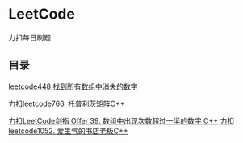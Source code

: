 # LeetCode
力扣每日刷题
## 目录
[leetcode448 找到所有数组中消失的数字](https://editor.csdn.net/md/?articleId=113831311)


[力扣leetcode766. 托普利茨矩阵C++](https://editor.csdn.net/md/?articleId=113947153)

[力扣LeetCode剑指 Offer 39. 数组中出现次数超过一半的数字 C++](https://editor.csdn.net/md/?articleId=113951407)
[力扣leetcode1052. 爱生气的书店老板C++](https://editor.csdn.net/md/?articleId=113975533)


